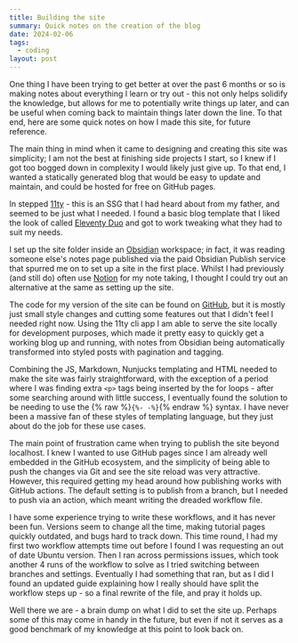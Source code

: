 ```yaml
---
title: Building the site
summary: Quick notes on the creation of the blog
date: 2024-02-06
tags:
  - coding
layout: post
---
```

One thing I have been trying to get better at over the past 6 months or so is making notes about everything I learn or try out - this not only helps solidify the knowledge, but allows for me to potentially write things up later, and can be useful when coming back to maintain things later down the line. To that end, here are some quick notes on how I made this site, for future reference.

The main thing in mind when it came to designing and creating this site was simplicity; I am not the best at finishing side projects I start, so I knew if I got too bogged down in complexity I would likely just give up. To that end, I wanted a statically generated blog that would be easy to update and maintain, and could be hosted for free on GitHub pages.

In stepped [11ty](https://www.11ty.dev) - this is an SSG that I had heard about from my father, and seemed to be just what I needed. I found a basic blog template that I liked the look of called [Eleventy Duo](https://github.com/yinkakun/eleventy-duo) and got to work tweaking what they had to suit my needs.

I set up the site folder inside an [Obsidian](https://obsidian.md/) workspace; in fact, it was reading someone else's notes page published via the paid Obsidian Publish service that spurred me on to set up a site in the first place. Whilst I had previously (and still do) often use [Notion](https://www.notion.so/) for my note taking, I thought I could try out an alternative at the same as setting up the site.

The code for my version of the site can be found on [GitHub](https://github.com/JamesErrington/jameserrington.github.io), but it is mostly just small style changes and cutting some features out that I didn't feel I needed right now. Using the 11ty cli app I am able to serve the site locally for development purposes, which made it pretty easy to quickly get a working blog up and running, with notes from Obsidian being automatically transformed into styled posts with pagination and tagging.

Combining the JS, Markdown, Nunjucks templating and HTML needed to make the site was fairly straightforward, with the exception of a period where I was finding extra `<p>` tags being inserted by the for loops - after some searching around with little success, I eventually found the solution to be needing to use the {% raw %}`{%- -%}`{% endraw %}	syntax. I have never been a massive fan of these styles of templating language, but they just about do the job for these use cases.

The main point of frustration came when trying to publish the site beyond localhost. I knew I wanted to use GitHub pages since I am already well embedded in the GitHub ecosystem, and the simplicity of being able to push the changes via Git and see the site reload was very attractive. However, this required getting my head around how publishing works with GitHub actions. The default setting is to publish from a branch, but I needed to push via an action, which meant writing the dreaded workflow file.

I have some experience trying to write these workflows, and it has never been fun. Versions seem to change all the time, making tutorial pages quickly outdated, and bugs hard to track down. This time round, I had my first two workflow attempts time out before I found I was requesting an out of date Ubuntu version. Then I ran across permissions issues, which took another 4 runs of the workflow to solve as I tried switching between branches and settings. Eventually I had something that ran, but as I did I found an updated guide explaining how I really should have split the workflow steps up - so a final rewrite of the file, and pray it holds up.

Well there we are - a brain dump on what I did to set the site up. Perhaps some of this may come in handy in the future, but even if not it serves as a good benchmark of my knowledge at this point to look back on.